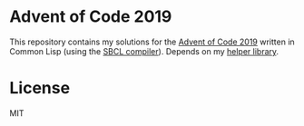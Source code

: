 # Advent of Code 2019

This repository contains my solutions for the [Advent of Code 2019](https://adventofcode.com/2019) written in Common Lisp (using the [SBCL compiler](http://www.sbcl.org/)). Depends on my [helper library](https://github.com/abraemer/AoC-Util "AoC-Util").

# License

MIT
